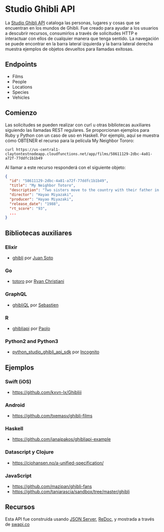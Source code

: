 # Studio Ghibli API

La [Studio Ghibli API](https://us-central1-claytontestnodeapp.cloudfunctions.net/app) cataloga las personas, lugares y cosas que se encuentran en los mundos de Ghibli. Fue creado para ayudar a los usuarios a descubrir recursos, consumirlos a través de solicitudes HTTP e interactuar con ellos de cualquier manera que tenga sentido. La navegación se puede encontrar en la barra lateral izquierda y la barra lateral derecha muestra ejemplos de objetos devueltos para llamadas exitosas.

## Endpoints

- Films
- People
- Locations
- Species
- Vehicles

## Comienzo
Las solicitudes se pueden realizar con curl u otras bibliotecas auxiliares siguiendo las llamadas REST regulares. Se proporcionan ejemplos para Ruby y Python con un caso de uso en Haskell. Por ejemplo, aquí se muestra cómo OBTENER el recurso para la película My Neighbor Tororo:

`curl https://us-central1-claytontestnodeapp.cloudfunctions.net/app/films/58611129-2dbc-4a81-a72f-77ddfc1b1b49`

Al llamar a este recurso responderá con el siguiente objeto:

```json
{
  "id": "58611129-2dbc-4a81-a72f-77ddfc1b1b49",
  "title": "My Neighbor Totoro",
  "description": "Two sisters move to the country with their father in order to be closer to their hospitalized mother, and discover the surrounding trees are inhabited by Totoros, magical spirits of the forest. When the youngest runs away from home, the older sister seeks help from the spirits to find her.",
  "director": "Hayao Miyazaki",
  "producer": "Hayao Miyazaki",
  "release_date": "1988",
  "rt_score": "93",
  ...
}
```

## Bibliotecas auxiliares
### Elixir
- [ghibli](https://github.com/sotojuan/ghibli) por [Juan Soto](https://github.com/sotojuan)

### Go
- [totoro](https://github.com/Rchristiani/totoro) por [Ryan Christiani](https://github.com/Rchristiani)

### GraphQL
- [ghibliQL](https://github.com/kisscool-fr/ghibliql) por [Sebastien](https://github.com/kisscool-fr)

### R
- [ghibliapi](https://github.com/onertipaday/ghibliapi) por [Paolo](https://github.com/onertipaday)

### Python2 and Python3
- [python_studio_ghibli_api_sdk](https://github.com/Incognito/python_studio_ghibli_api_sdk) por [Incognito](https://github.com/Incognito)


## Ejemplos
### Swift (iOS)
- https://github.com/kxvn-lx/Ghibliii

### Android
- https://github.com/txemasv/ghibli-films

### Haskell
- https://github.com/janaipakos/ghibliapi-example

### Datascript y Clojure
- https://cjohansen.no/a-unified-specification/

### JavaScript
- https://github.com/mazipan/ghibli-fans
- https://github.com/taniarascia/sandbox/tree/master/ghibli

## Recursos
Esta API fue construida usando [JSON Server](https://github.com/typicode/json-server), [ReDoc](https://github.com/Rebilly/ReDoc), y mostrada a través de [swapi.co](https://github.com/phalt/swapi)
